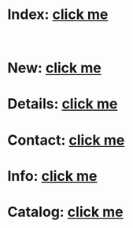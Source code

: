 # Index: [click me](https://kah3vich.github.io/Medina/public/index.html)
<br>

# New: [click me](https://kah3vich.github.io/Medina/public/new.html)
# Details: [click me](https://kah3vich.github.io/Medina/public/details.html)
# Contact: [click me](https://kah3vich.github.io/Medina/public/contact.html)
# Info: [click me](https://kah3vich.github.io/Medina/public/info.html)
# Catalog: [click me](https://kah3vich.github.io/Medina/public/catalog.html)